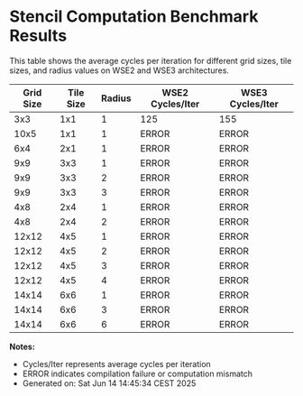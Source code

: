 # Stencil Computation Benchmark Results

This table shows the average cycles per iteration for different grid sizes, tile sizes, and radius values on WSE2 and WSE3 architectures.

| Grid Size | Tile Size | Radius | WSE2 Cycles/Iter | WSE3 Cycles/Iter |
|-----------|-----------|--------|------------------|------------------|
| 3x3 | 1x1 | 1 | 125 | 155 |
| 10x5 | 1x1 | 1 | ERROR | ERROR |
| 6x4 | 2x1 | 1 | ERROR | ERROR |
| 9x9 | 3x3 | 1 | ERROR | ERROR |
| 9x9 | 3x3 | 2 | ERROR | ERROR |
| 9x9 | 3x3 | 3 | ERROR | ERROR |
| 4x8 | 2x4 | 1 | ERROR | ERROR |
| 4x8 | 2x4 | 2 | ERROR | ERROR |
| 12x12 | 4x5 | 1 | ERROR | ERROR |
| 12x12 | 4x5 | 2 | ERROR | ERROR |
| 12x12 | 4x5 | 3 | ERROR | ERROR |
| 12x12 | 4x5 | 4 | ERROR | ERROR |
| 14x14 | 6x6 | 1 | ERROR | ERROR |
| 14x14 | 6x6 | 3 | ERROR | ERROR |
| 14x14 | 6x6 | 6 | ERROR | ERROR |

**Notes:**
- Cycles/Iter represents average cycles per iteration
- ERROR indicates compilation failure or computation mismatch
- Generated on: Sat Jun 14 14:45:34 CEST 2025
